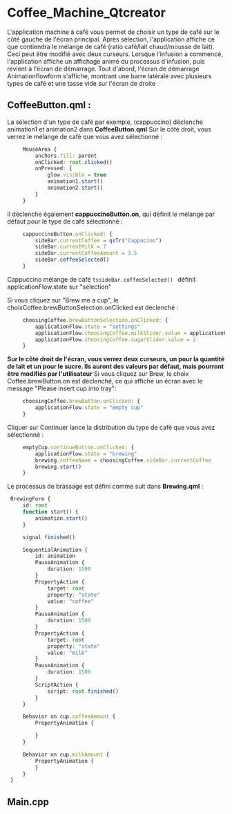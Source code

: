 # Coffee_Machine_Qtcreator
L'application machine à café vous permet de choisir un type de café sur le côté gauche de l'écran principal. Après sélection, l'application affiche ce que contiendra le mélange de café (ratio café/lait chaud/mousse de lait). Ceci peut être modifié avec deux curseurs. Lorsque l'infusion a commencé, l'application affiche un affichage animé du processus d'infusion, puis revient à l'écran de démarrage.
Tout d'abord, l'écran de démarrage Animationflowform s'affiche, montrant une barre latérale avec plusieurs types de café et une tasse vide sur l'écran de droite

## CoffeeButton.qml :
La sélection d'un type de café  par exemple, (cappuccino) déclenche animation1 et animation2 dans **CoffeeButton.qml** Sur le côté droit, vous verrez le mélange de café que vous avez sélectionné : 
```ts
     MouseArea {
         anchors.fill: parent
         onClicked: root.clicked()
         onPressed: {
             glow.visible = true
             animation1.start()
             animation2.start()
         }
     }

```
Il déclenche également **cappuccinoButton.on**, qui définit le mélange par défaut pour le type de café sélectionné :
```ts
     cappuccinoButton.onClicked: {
         sideBar.currentCoffee = qsTr("Cappucino")
         sideBar.currentMilk = 7
         sideBar.currentCoffeeAmount = 3.5
         sideBar.coffeeSelected()
     }
```
Cappuccino mélange de café 
```tssideBar.coffeeSelected() ``` définit applicationFlow.state sur "sélection" 

Si vous cliquez sur "Brew me a cup", le choixCoffee.brewButtonSelection.onClicked est déclenché :
```ts
     choosingCoffee.brewButtonSelection.onClicked: {
         applicationFlow.state = "settings"
         applicationFlow.choosingCoffee.milkSlider.value = applicationFlow.choosingCoffee.sideBar.currentMilk
         applicationFlow.choosingCoffee.sugarSlider.value = 2
     }
```

**Sur le côté droit de l'écran, vous verrez deux curseurs, un pour la quantité de lait et un pour le sucre. Ils auront des valeurs par défaut, mais pourront être modifiés par l'utilisateur**
Si vous cliquez sur Brew, le choix Coffee.brewButton.on est déclenché, ce qui affiche un écran avec le message "Please insert cup into tray":

```ts
     choosingCoffee.brewButton.onClicked: {
         applicationFlow.state = "empty cup"
     }
```

Cliquer sur Continuer lance la distribution du type de café que vous avez sélectionné : 
```ts
     emptyCup.continueButton.onClicked: {
         applicationFlow.state = "brewing"
         brewing.coffeeName = choosingCoffee.sideBar.currentCoffee
         brewing.start()
     }
```
Le processus de brassage est défini comme suit dans **Brewing.qml** :


```ts
 BrewingForm {
     id: root
     function start() {
         animation.start()
     }

     signal finished()

     SequentialAnimation {
         id: animation
         PauseAnimation {
             duration: 1500
         }
         PropertyAction {
             target: root
             property: "state"
             value: "coffee"
         }
         PauseAnimation {
             duration: 1500
         }
         PropertyAction {
             target: root
             property: "state"
             value: "milk"
         }
         PauseAnimation {
             duration: 1500
         }
         ScriptAction {
             script: root.finished()
         }
     }

     Behavior on cup.coffeeAmount {
         PropertyAnimation {

         }
     }

     Behavior on cup.milkAmount {
         PropertyAnimation {
         }
     }
 }

```

## Main.cpp
